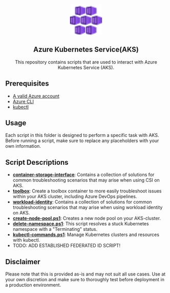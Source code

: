 <p align="center">
 <img width="100px" src=".images/azure-kubernetes-services.svg" align="center" alt="Azure Kubernetes Service" />
 <h2 align="center">Azure Kubernetes Service(AKS)</h2>
 <p align="center">This repository contains scripts that are used to interact with Azure Kubernetes Service (AKS).</p>
</p>

## Prerequisites

- [A valid Azure account][azure-account]
- [Azure CLI][azure-cli]
- [kubectl][kubectl]

## Usage
Each script in this folder is designed to perform a specific task with AKS. Before running a script, make sure to replace any placeholders with your own information.

## Script Descriptions

- **[container-storage-interface]**: Contains a collection of solutions for common troubleshooting scenarios that may arise when using CSI on AKS.
- **[toolbox]**: Create a toolbox container to more easily troubleshoot issues within your AKS cluster, including Azure DevOps pipelines.
- **[workload-identity]**: Contains a collection of solutions for common troubleshooting scenarios that may arise when using workload identity on AKS.
- **[create-node-pool.ps1]**:  Creates a new node pool on your AKS-cluster.
- **[delete-namespace.ps1]**: This script resolves a stuck Kubernetes namespace with a "Terminating" status.
- **[kubectl-commands.ps1]**: Manage Kubernetes clusters and resources with kubectl.
- TODO: ADD ESTABLISHED FEDERATED ID SCRIPT!

## Disclaimer
Please note that this is provided as-is and may not suit all use cases. Use at your own discretion and make sure to thoroughly test before deployment in a production environment.

[azure-account]: https://azure.microsoft.com/en-us/free
[azure-cli]: https://docs.microsoft.com/en-us/cli/azure
[container-storage-interface]: container-storage-interface/troubleshooting.md
[create-node-pool.ps1]:create-node-pool.ps1
[delete-namespace.ps1]:delete-namespace.ps1
[kubectl]:https://kubernetes.io/docs/tasks/tools/
[kubectl-commands.ps1]:kubectl-commands.ps1
[toolbox]:toolbox
[workload-identity]: workload-identity/troubleshooting.md

